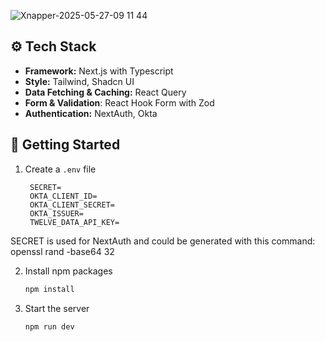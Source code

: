 ![Xnapper-2025-05-27-09 11 44](https://github.com/user-attachments/assets/de065a1f-0a91-4932-a213-44364dcaf0fa)

## ⚙️ Tech Stack
- **Framework:** Next.js with Typescript
- **Style:** Tailwind, Shadcn UI
- **Data Fetching & Caching:** React Query
- **Form & Validation**: React Hook Form with Zod
- **Authentication:** NextAuth, Okta

## 🚩 Getting Started
1. Create a `.env` file
   
   ```dosini
    SECRET=
    OKTA_CLIENT_ID=
    OKTA_CLIENT_SECRET=
    OKTA_ISSUER=
    TWELVE_DATA_API_KEY=
   ```
SECRET is used for NextAuth and could be generated with this command: openssl rand -base64 32

2. Install npm packages
   ```sh
   npm install
   ```
   
3. Start the server
   ```sh
   npm run dev
   ```
